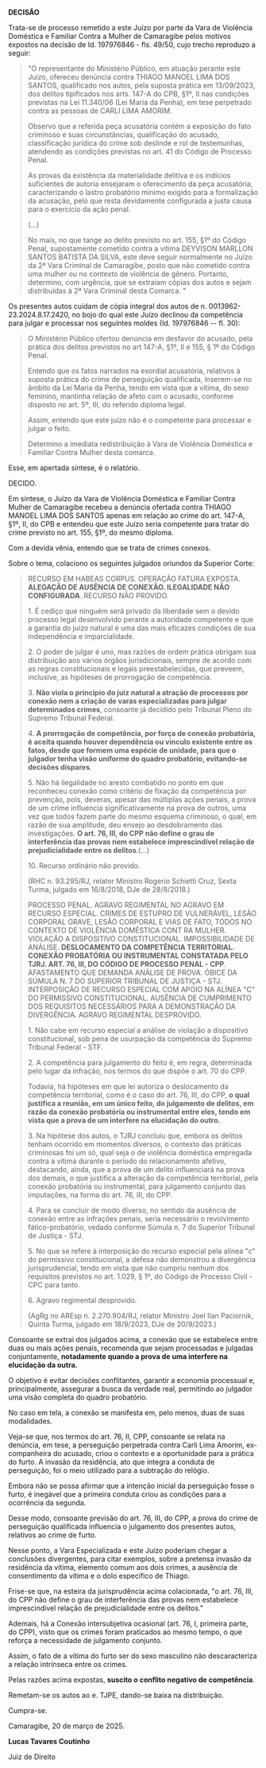 **DECISÃO**

Trata-se de processo remetido a este Juízo por parte da Vara de
Violência Doméstica e Familiar Contra a Mulher de Camaragibe pelos
motivos expostos na decisão de Id. 197976846 - fls. 49/50, cujo trecho
reproduzo a seguir:

> "O representante do Ministério Público, em atuação perante este Juízo,
> ofereceu denúncia contra THIAGO MANOEL LIMA DOS SANTOS, qualificado
> nos autos, pela suposta prática em 13/09/2023, dos delitos tipificados
> nos arts. 147-A do CPB, §1º, II nas condições previstas na Lei
> 11.340/06 (Lei Maria da Penha), em tese perpetrado contra as pessoas
> de CARLI LIMA AMORIM.
>
> Observo que a referida peça acusatória contém a exposição do fato
> criminoso e suas circunstâncias, qualificação do acusado,
> classificação jurídica do crime sob deslinde e rol de testemunhas,
> atendendo as condições previstas no art. 41 do Código de Processo
> Penal.
>
> As provas da existência da materialidade delitiva e os indícios
> suficientes de autoria ensejaram o oferecimento da peça acusatória,
> caracterizando o lastro probatório mínimo exigido para a formalização
> da acusação, pelo que resta devidamente configurada a justa causa para
> o exercício da ação penal.
>
> (\...)
>
> No mais, no que tange ao delito previsto no art. 155, §1º do Código
> Penal, supostamente cometido contra a vítima DEYVISON MARLLON SANTOS
> BATISTA DA SILVA, este deve seguir normalmente no Juízo da 2ª Vara
> Criminal de Camaragibe, posto que não cometido contra uma mulher ou no
> contexto de violência de gênero. Portanto, determino, com urgência,
> que se extraíam cópias dos autos e sejam distribuídas à 2ª Vara
> Criminal desta Comarca. "

Os presentes autos cuidam de cópia integral dos autos de n.
0013962-23.2024.8.17.2420, no bojo do qual este Juízo declinou da
competência para julgar e processar nos seguintes moldes (Id. 197976846
-- fl. 30):

> O Ministério Público ofertou denúncia em desfavor do acusado, pela
> prática dos delitos previstos no art 147-A, §1º, II e 155, § 1º do
> Código Penal.
>
> Entendo que os fatos narrados na exordial acusatória, relativos à
> suposta prática do crime de perseguição qualificada, inserem-se no
> âmbito da Lei Maria da Penha, tendo em vista que a vítima, do sexo
> feminino, mantinha relação de afeto com o acusado, conforme disposto
> no art. 5º, III, do referido diploma legal.
>
> Assim, entendo que este juízo não é o competente para processar e
> julgar o feito.
>
> Determino a imediata redistribuição à Vara de Violência Doméstica e
> Familiar Contra Mulher desta comarca.

Esse, em apertada síntese, é o relatório.

DECIDO.

Em síntese, o Juízo da Vara de Violência Doméstica e Familiar Contra
Mulher de Camaragibe recebeu a denúncia ofertada contra THIAGO MANOEL
LIMA DOS SANTOS apenas em relação ao crime do art. 147-A, §1º, II, do
CPB e entendeu que este Juízo seria competente para tratar do crime
previsto no art. 155, §1º, do mesmo diploma.

Com a devida vênia, entendo que se trata de crimes conexos.

Sobre o tema, colaciono os seguintes julgados oriundos da Superior
Corte:

> RECURSO EM HABEAS CORPUS. OPERAÇÃO FATURA EXPOSTA. **ALEGAÇÃO DE
> AUSÊNCIA DE CONEXÃO. ILEGALIDADE NÃO CONFIGURADA**. RECURSO NÃO
> PROVIDO.
>
> 1\. É cediço que ninguém será privado da liberdade sem o devido
> processo legal desenvolvido perante a autoridade competente e que a
> garantia do juízo natural é uma das mais eficazes condições de sua
> independência e imparcialidade.
>
> 2\. O poder de julgar é uno, mas razões de ordem prática obrigam sua
> distribuição aos vários órgãos jurisdicionais, sempre de acordo com as
> regras constitucionais e legais preestabelecidas, que preveem,
> inclusive, as hipóteses de prorrogação de competência.
>
> 3\. **Não viola o princípio do juiz natural a atração de processos por
> conexão nem a criação de varas especializadas para julgar determinados
> crimes**, consoante já decidido pelo Tribunal Pleno do Supremo
> Tribunal Federal.
>
> 4\. **A prorrogação de competência, por força de conexão probatória, é
> aceita quando houver dependência ou vínculo existente entre os fatos,
> desde que formem uma espécie de unidade, para que o julgador tenha
> visão uniforme do quadro probatório, evitando-se decisões díspares**.
>
> 5\. Não há ilegalidade no aresto combatido no ponto em que reconheceu
> conexão como critério de fixação da competência por prevenção, pois,
> deveras, apesar das múltiplas ações penais, a prova de um crime
> influencia significativamente na prova de outros, uma vez que todos
> fazem parte do mesmo esquema criminoso, o qual, em razão de sua
> amplitude, deu ensejo ao desdobramento das investigações. **O art. 76,
> III, do CPP não define o grau de interferência das provas nem
> estabelece imprescindível relação de prejudicialidade entre os
> delitos**.(\...)
>
> 10\. Recurso ordinário não provido.
>
> (RHC n. 93.295/RJ, relator Ministro Rogerio Schietti Cruz, Sexta
> Turma, julgado em 16/8/2018, DJe de 28/8/2018.)
>
> PROCESSO PENAL. AGRAVO REGIMENTAL NO AGRAVO EM RECURSO ESPECIAL.
> CRIMES DE ESTUPRO DE VULNERÁVEL, LESÃO CORPORAL GRAVE, LESÃO CORPORAL
> E VIAS DE FATO, TODOS NO CONTEXTO DE VIOLÊNCIA DOMÉSTICA CONT RA
> MULHER. VIOLAÇÃO A DISPOSITIVO CONSTITUCIONAL. IMPOSSIBILIDADE DE
> ANÁLISE. **DESLOCAMENTO DA COMPETÊNCIA TERRITORIAL. CONEXÃO PROBATÓRIA
> OU INSTRUMENTAL CONSTATADA PELO TJRJ. ART. 76, III, DO CÓDIGO DE
> PROCESSO PENAL - CPP**. AFASTAMENTO QUE DEMANDA ANÁLISE DE PROVA.
> ÓBICE DA SÚMULA N. 7 DO SUPERIOR TRIBUNAL DE JUSTIÇA - STJ.
> INTERPOSIÇÃO DE RECURSO ESPECIAL COM APOIO NA ALÍNEA \"C\" DO
> PERMISSIVO CONSTITUCIONAL. AUSÊNCIA DE CUMPRIMENTO DOS REQUISITOS
> NECESSÁRIOS PARA A DEMONSTRAÇÃO DA DIVERGÊNCIA. AGRAVO REGIMENTAL
> DESPROVIDO.
>
> 1\. Não cabe em recurso especial a análise de violação a dispositivo
> constitucional, sob pena de usurpação da competência do Supremo
> Tribunal Federal - STF.
>
> 2\. A competência para julgamento do feito é, em regra, determinada
> pelo lugar da infração, nos termos do que dispõe o art. 70 do CPP.
>
> Todavia, há hipóteses em que lei autoriza o deslocamento da
> competência territorial, como é o caso do art. 76, III, do CPP, **o
> qual justifica a reunião, em um único feito, do julgamento de delitos,
> em razão da conexão probatória ou instrumental entre eles, tendo em
> vista que a prova de um interfere na elucidação do outro.**
>
> 3\. Na hipótese dos autos, o TJRJ concluiu que, embora os delitos
> tenham ocorrido em momentos diversos, o contexto das práticas
> criminosas foi um só, qual seja o de violência doméstica empregada
> contra a vítima durante o período do relacionamento afetivo,
> destacando, ainda, que a prova de um delito influenciará na prova dos
> demais, o que justifica a alteração da competência territorial, pela
> conexão probatória ou instrumental, para julgamento conjunto das
> imputações, na forma do art. 76, III, do CPP.
>
> 4\. Para se concluir de modo diverso, no sentido da ausência de
> conexão entre as infrações penais, seria necessário o revolvimento
> fático-probatório, vedado conforme Súmula n. 7 do Superior Tribunal de
> Justiça - STJ.
>
> 5\. No que se refere à interposição do recurso especial pela alínea
> \"c\" do permissivo constitucional, a defesa não demonstrou a
> divergência jurisprudencial, tendo em vista que não cumpriu nenhum dos
> requisitos previstos no art. 1.029, § 1º, do Código de Processo
> Civil - CPC para tanto.
>
> 6\. Agravo regimental desprovido.
>
> (AgRg no AREsp n. 2.270.904/RJ, relator Ministro Joel Ilan Paciornik,
> Quinta Turma, julgado em 18/9/2023, DJe de 20/9/2023.)

Consoante se extrai dos julgados acima, a conexão que se estabelece
entre duas ou mais ações penais, recomenda que sejam processadas e
julgadas conjuntamente, **notadamente quando a prova de uma interfere na
elucidação da outra.**

O objetivo é evitar decisões conflitantes, garantir a economia
processual e, principalmente, assegurar a busca da verdade real,
permitindo ao julgador uma visão completa do quadro probatório.

No caso em tela, a conexão se manifesta em, pelo menos, duas de suas
modalidades.

Veja-se que, nos termos do art. 76, II, CPP, consoante se relata na
denúncia, em tese, a perseguição perpetrada contra Carli Lima Amorim,
ex-companheira do acusado, criou o contexto e a oportunidade para a
prática do furto. A invasão da residência, ato que integra a conduta de
perseguição, foi o meio utilizado para a subtração do relógio.

Embora não se possa afirmar que a intenção inicial da perseguição fosse
o furto, é inegável que a primeira conduta criou as condições para a
ocorrência da segunda.

Desse modo, consoante previsão do art. 76, III, do CPP, a prova do crime
de perseguição qualificada influencia o julgamento dos presentes autos,
relativos ao crime de furto.

Nesse ponto, a Vara Especializada e este Juízo poderiam chegar a
conclusões divergentes, para citar exemplos, sobre a pretensa invasão da
residência da vítima, elemento comum aos dois crimes, a ausência de
consentimento da vítima e o dolo específico de Thiago.

Frise-se que, na esteira da jurisprudência acima colacionada, "o art.
76, III, do CPP não define o grau de interferência das provas nem
estabelece imprescindível relação de prejudicialidade entre os delitos."

Ademais, há a Conexão intersubjetiva ocasional (art. 76, I, primeira
parte, do CPP), visto que os crimes foram praticados ao mesmo tempo, o
que reforça a necessidade de julgamento conjunto.

Assim, o fato de a vítima do furto ser do sexo masculino não
descaracteriza a relação intrínseca entre os crimes.

Pelas razões acima expostas, **suscito o conflito negativo de
competência**.

Remetam-se os autos ao e. TJPE, dando-se baixa na distribuição.

Cumpra-se.

Camaragibe, 20 de março de 2025.

**Lucas Tavares Coutinho**

Juiz de Direito
